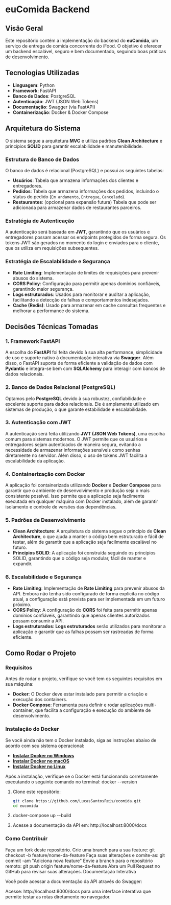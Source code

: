# euComida Backend

## Visão Geral
Este repositório contém a implementação do backend do **euComida**, um serviço de entrega de comida concorrente do iFood. O objetivo é oferecer um backend escalável, seguro e bem documentado, seguindo boas práticas de desenvolvimento.

## Tecnologias Utilizadas
- **Linguagem**: Python
- **Framework**: FastAPI
- **Banco de Dados**: PostgreSQL
- **Autenticação**: JWT (JSON Web Tokens)
- **Documentação**: Swagger (via FastAPI)
- **Containerização**: Docker & Docker Compose

## Arquitetura do Sistema
O sistema segue a arquitetura **MVC** e utiliza padrões **Clean Architecture** e princípios **SOLID** para garantir escalabilidade e manutenibilidade.

### Estrutura do Banco de Dados
O banco de dados é relacional (PostgreSQL) e possui as seguintes tabelas:
- **Usuários**: Tabela que armazena informações dos clientes e entregadores.
- **Pedidos**: Tabela que armazena informações dos pedidos, incluindo o status do pedido (`Em andamento`, `Entregue`, `Cancelado`).
- **Restaurantes**: (opcional para expansão futura) Tabela que pode ser adicionada para armazenar dados de restaurantes parceiros.

### Estratégia de Autenticação
A autenticação será baseada em **JWT**, garantindo que os usuários e entregadores possam acessar os endpoints protegidos de forma segura. Os tokens JWT são gerados no momento do login e enviados para o cliente, que os utiliza em requisições subsequentes.

### Estratégia de Escalabilidade e Segurança
- **Rate Limiting**: Implementação de limites de requisições para prevenir abusos do sistema.
- **CORS Policy**: Configuração para permitir apenas domínios confiáveis, garantindo maior segurança.
- **Logs estruturados**: Usados para monitorar e auditar a aplicação, facilitando a detecção de falhas e comportamentos indesejados.
- **Cache (Redis)**: Usado para armazenar em cache consultas frequentes e melhorar a performance do sistema.

## Decisões Técnicas Tomadas

### 1. Framework FastAPI
A escolha do **FastAPI** foi feita devido à sua alta performance, simplicidade de uso e suporte nativo à documentação interativa via **Swagger**. Além disso, o FastAPI suporta de forma eficiente a validação de dados com **Pydantic** e integra-se bem com **SQLAlchemy** para interagir com bancos de dados relacionais.

### 2. Banco de Dados Relacional (PostgreSQL)
Optamos pelo **PostgreSQL** devido à sua robustez, confiabilidade e excelente suporte para dados relacionais. Ele é amplamente utilizado em sistemas de produção, o que garante estabilidade e escalabilidade.

### 3. Autenticação com JWT
A autenticação será feita utilizando **JWT (JSON Web Tokens)**, uma escolha comum para sistemas modernos. O JWT permite que os usuários e entregadores sejam autenticados de maneira segura, evitando a necessidade de armazenar informações sensíveis como senhas diretamente no servidor. Além disso, o uso de tokens JWT facilita a escalabilidade da aplicação.

### 4. Containerização com Docker
A aplicação foi containerizada utilizando **Docker** e **Docker Compose** para garantir que o ambiente de desenvolvimento e produção seja o mais consistente possível. Isso permite que a aplicação seja facilmente executada em qualquer máquina com Docker instalado, além de garantir isolamento e controle de versões das dependências.

### 5. Padrões de Desenvolvimento
- **Clean Architecture**: A arquitetura do sistema segue o princípio de **Clean Architecture**, o que ajuda a manter o código bem estruturado e fácil de testar, além de garantir que a aplicação seja facilmente escalável no futuro.
- **Princípios SOLID**: A aplicação foi construída seguindo os princípios SOLID, garantindo que o código seja modular, fácil de manter e expandir.

### 6. Escalabilidade e Segurança
- **Rate Limiting**: Implementação de **Rate Limiting** para prevenir abusos da API. Embora não tenha sido configurado de forma explícita no código atual, a configuração está prevista para ser implementada em um futuro próximo.
- **CORS Policy**: A configuração do **CORS** foi feita para permitir apenas domínios confiáveis, garantindo que apenas clientes autorizados possam consumir a API.
- **Logs estruturados**: **Logs estruturados** serão utilizados para monitorar a aplicação e garantir que as falhas possam ser rastreadas de forma eficiente.

## Como Rodar o Projeto

### Requisitos
Antes de rodar o projeto, verifique se você tem os seguintes requisitos em sua máquina:

- **Docker**: O Docker deve estar instalado para permitir a criação e execução dos containers.
- **Docker Compose**: Ferramenta para definir e rodar aplicações multi-container, que facilita a configuração e execução do ambiente de desenvolvimento.
  
### Instalação do Docker
Se você ainda não tem o Docker instalado, siga as instruções abaixo de acordo com seu sistema operacional:

- **[Instalar Docker no Windows](https://docs.docker.com/desktop/install/windows-install/)**
- **[Instalar Docker no macOS](https://docs.docker.com/desktop/install/mac-install/)**
- **[Instalar Docker no Linux](https://docs.docker.com/desktop/install/linux-install/)**

Após a instalação, verifique se o Docker está funcionando corretamente executando o seguinte comando no terminal:
docker --version

1. Clone este repositório:
   ```sh
   git clone https://github.com/LucasSantosReis/ecomida.git
   cd eucomida
2. docker-compose up --build

3. Acesse a documentação da API em:
http://localhost:8000/docs


### Como Contribuir

Faça um fork deste repositório.
Crie uma branch para a sua feature:
git checkout -b feature/nome-da-feature
Faça suas alterações e comite-as:
git commit -am "Adiciona nova feature"
Envie a branch para o repositório remoto:
git push origin feature/nome-da-feature
Abra um Pull Request no GitHub para revisar suas alterações.
Documentação Interativa

Você pode acessar a documentação da API através do Swagger:

Acesse: http://localhost:8000/docs para uma interface interativa que permite testar as rotas diretamente no navegador.